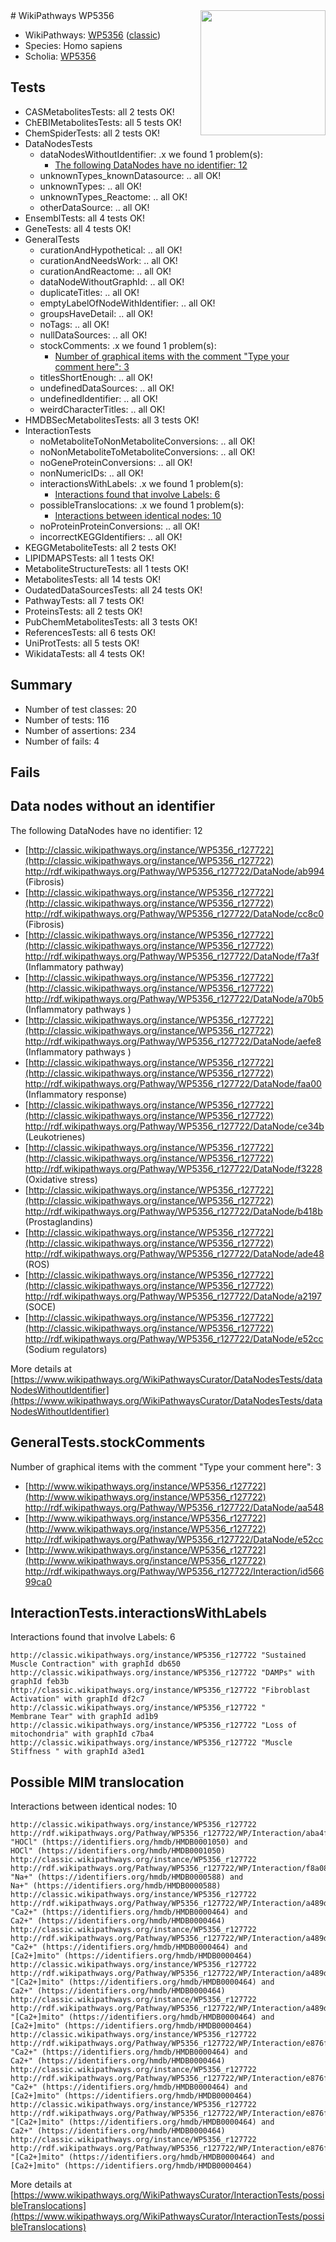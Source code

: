<img style="float: right; width: 200px" src="https://upload.wikimedia.org/wikipedia/commons/thumb/8/83/Wplogo_with_text_500.png/640px-Wplogo_with_text_500.png" />
# WikiPathways WP5356

* WikiPathways: [WP5356](https://wikipathways.org/pathways/WP5356) ([classic](https://classic.wikipathways.org/instance/WP5356))
* Species: Homo sapiens
* Scholia: [WP5356](https://scholia.toolforge.org/wikipathways/WP5356)
## Tests
* CASMetabolitesTests: all 2 tests OK!
* ChEBIMetabolitesTests: all 5 tests OK!
* ChemSpiderTests: all 2 tests OK!
* DataNodesTests
    * dataNodesWithoutIdentifier: .x we found 1 problem(s):
        * [The following DataNodes have no identifier: 12](#8792c492)
    * unknownTypes_knownDatasource: .. all OK!
    * unknownTypes: .. all OK!
    * unknownTypes_Reactome: .. all OK!
    * otherDataSource: .. all OK!
* EnsemblTests: all 4 tests OK!
* GeneTests: all 4 tests OK!
* GeneralTests
    * curationAndHypothetical: .. all OK!
    * curationAndNeedsWork: .. all OK!
    * curationAndReactome: .. all OK!
    * dataNodeWithoutGraphId: .. all OK!
    * duplicateTitles: .. all OK!
    * emptyLabelOfNodeWithIdentifier: .. all OK!
    * groupsHaveDetail: .. all OK!
    * noTags: .. all OK!
    * nullDataSources: .. all OK!
    * stockComments: .x we found 1 problem(s):
        * [Number of graphical items with the comment "Type your comment here": 3](#6f4bfb2b)
    * titlesShortEnough: .. all OK!
    * undefinedDataSources: .. all OK!
    * undefinedIdentifier: .. all OK!
    * weirdCharacterTitles: .. all OK!
* HMDBSecMetabolitesTests: all 3 tests OK!
* InteractionTests
    * noMetaboliteToNonMetaboliteConversions: .. all OK!
    * noNonMetaboliteToMetaboliteConversions: .. all OK!
    * noGeneProteinConversions: .. all OK!
    * nonNumericIDs: .. all OK!
    * interactionsWithLabels: .x we found 1 problem(s):
        * [Interactions found that involve Labels: 6](#630d267d)
    * possibleTranslocations: .x we found 1 problem(s):
        * [Interactions between identical nodes: 10](#661ebeea)
    * noProteinProteinConversions: .. all OK!
    * incorrectKEGGIdentifiers: .. all OK!
* KEGGMetaboliteTests: all 2 tests OK!
* LIPIDMAPSTests: all 1 tests OK!
* MetaboliteStructureTests: all 1 tests OK!
* MetabolitesTests: all 14 tests OK!
* OudatedDataSourcesTests: all 24 tests OK!
* PathwayTests: all 7 tests OK!
* ProteinsTests: all 2 tests OK!
* PubChemMetabolitesTests: all 3 tests OK!
* ReferencesTests: all 6 tests OK!
* UniProtTests: all 5 tests OK!
* WikidataTests: all 4 tests OK!


## Summary

* Number of test classes: 20
* Number of tests: 116
* Number of assertions: 234
* Number of fails: 4

## Fails

<a name="8792c492" />

## Data nodes without an identifier

The following DataNodes have no identifier: 12

* [http://classic.wikipathways.org/instance/WP5356_r127722](http://classic.wikipathways.org/instance/WP5356_r127722) http://rdf.wikipathways.org/Pathway/WP5356_r127722/DataNode/ab994 (Fibrosis)
* [http://classic.wikipathways.org/instance/WP5356_r127722](http://classic.wikipathways.org/instance/WP5356_r127722) http://rdf.wikipathways.org/Pathway/WP5356_r127722/DataNode/cc8c0 (Fibrosis)
* [http://classic.wikipathways.org/instance/WP5356_r127722](http://classic.wikipathways.org/instance/WP5356_r127722) http://rdf.wikipathways.org/Pathway/WP5356_r127722/DataNode/f7a3f (Inflammatory pathway)
* [http://classic.wikipathways.org/instance/WP5356_r127722](http://classic.wikipathways.org/instance/WP5356_r127722) http://rdf.wikipathways.org/Pathway/WP5356_r127722/DataNode/a70b5 (Inflammatory pathways
)
* [http://classic.wikipathways.org/instance/WP5356_r127722](http://classic.wikipathways.org/instance/WP5356_r127722) http://rdf.wikipathways.org/Pathway/WP5356_r127722/DataNode/aefe8 (Inflammatory pathways
)
* [http://classic.wikipathways.org/instance/WP5356_r127722](http://classic.wikipathways.org/instance/WP5356_r127722) http://rdf.wikipathways.org/Pathway/WP5356_r127722/DataNode/faa00 (Inflammatory response)
* [http://classic.wikipathways.org/instance/WP5356_r127722](http://classic.wikipathways.org/instance/WP5356_r127722) http://rdf.wikipathways.org/Pathway/WP5356_r127722/DataNode/ce34b (Leukotrienes)
* [http://classic.wikipathways.org/instance/WP5356_r127722](http://classic.wikipathways.org/instance/WP5356_r127722) http://rdf.wikipathways.org/Pathway/WP5356_r127722/DataNode/f3228 (Oxidative stress)
* [http://classic.wikipathways.org/instance/WP5356_r127722](http://classic.wikipathways.org/instance/WP5356_r127722) http://rdf.wikipathways.org/Pathway/WP5356_r127722/DataNode/b418b (Prostaglandins)
* [http://classic.wikipathways.org/instance/WP5356_r127722](http://classic.wikipathways.org/instance/WP5356_r127722) http://rdf.wikipathways.org/Pathway/WP5356_r127722/DataNode/ade48 (ROS)
* [http://classic.wikipathways.org/instance/WP5356_r127722](http://classic.wikipathways.org/instance/WP5356_r127722) http://rdf.wikipathways.org/Pathway/WP5356_r127722/DataNode/a2197 (SOCE)
* [http://classic.wikipathways.org/instance/WP5356_r127722](http://classic.wikipathways.org/instance/WP5356_r127722) http://rdf.wikipathways.org/Pathway/WP5356_r127722/DataNode/e52cc (Sodium regulators)


More details at [https://www.wikipathways.org/WikiPathwaysCurator/DataNodesTests/dataNodesWithoutIdentifier](https://www.wikipathways.org/WikiPathwaysCurator/DataNodesTests/dataNodesWithoutIdentifier)

<a name="6f4bfb2b" />

## GeneralTests.stockComments

Number of graphical items with the comment "Type your comment here": 3

* [http://www.wikipathways.org/instance/WP5356_r127722](http://www.wikipathways.org/instance/WP5356_r127722) http://rdf.wikipathways.org/Pathway/WP5356_r127722/DataNode/aa548
* [http://www.wikipathways.org/instance/WP5356_r127722](http://www.wikipathways.org/instance/WP5356_r127722) http://rdf.wikipathways.org/Pathway/WP5356_r127722/DataNode/e52cc
* [http://www.wikipathways.org/instance/WP5356_r127722](http://www.wikipathways.org/instance/WP5356_r127722) http://rdf.wikipathways.org/Pathway/WP5356_r127722/Interaction/id56699ca0


<a name="630d267d" />

## InteractionTests.interactionsWithLabels

Interactions found that involve Labels: 6
```
http://classic.wikipathways.org/instance/WP5356_r127722 "Sustained  Muscle Contraction" with graphId db650
http://classic.wikipathways.org/instance/WP5356_r127722 "DAMPs" with graphId feb3b
http://classic.wikipathways.org/instance/WP5356_r127722 "Fibroblast Activation" with graphId df2c7
http://classic.wikipathways.org/instance/WP5356_r127722 "
Membrane Tear" with graphId ad1b9
http://classic.wikipathways.org/instance/WP5356_r127722 "Loss of mitochondria" with graphId c7ba4
http://classic.wikipathways.org/instance/WP5356_r127722 "Muscle Stiffness " with graphId a3ed1
```

<a name="661ebeea" />

## Possible MIM translocation

Interactions between identical nodes: 10
```
http://classic.wikipathways.org/instance/WP5356_r127722 http://rdf.wikipathways.org/Pathway/WP5356_r127722/WP/Interaction/aba4f "HOCl" (https://identifiers.org/hmdb/HMDB0001050) and 
HOCl" (https://identifiers.org/hmdb/HMDB0001050)
http://classic.wikipathways.org/instance/WP5356_r127722 http://rdf.wikipathways.org/Pathway/WP5356_r127722/WP/Interaction/f8a08 "Na+" (https://identifiers.org/hmdb/HMDB0000588) and 
Na+" (https://identifiers.org/hmdb/HMDB0000588)
http://classic.wikipathways.org/instance/WP5356_r127722 http://rdf.wikipathways.org/Pathway/WP5356_r127722/WP/Interaction/a489d "Ca2+" (https://identifiers.org/hmdb/HMDB0000464) and 
Ca2+" (https://identifiers.org/hmdb/HMDB0000464)
http://classic.wikipathways.org/instance/WP5356_r127722 http://rdf.wikipathways.org/Pathway/WP5356_r127722/WP/Interaction/a489d "Ca2+" (https://identifiers.org/hmdb/HMDB0000464) and 
[Ca2+]mito" (https://identifiers.org/hmdb/HMDB0000464)
http://classic.wikipathways.org/instance/WP5356_r127722 http://rdf.wikipathways.org/Pathway/WP5356_r127722/WP/Interaction/a489d "[Ca2+]mito" (https://identifiers.org/hmdb/HMDB0000464) and 
Ca2+" (https://identifiers.org/hmdb/HMDB0000464)
http://classic.wikipathways.org/instance/WP5356_r127722 http://rdf.wikipathways.org/Pathway/WP5356_r127722/WP/Interaction/a489d "[Ca2+]mito" (https://identifiers.org/hmdb/HMDB0000464) and 
[Ca2+]mito" (https://identifiers.org/hmdb/HMDB0000464)
http://classic.wikipathways.org/instance/WP5356_r127722 http://rdf.wikipathways.org/Pathway/WP5356_r127722/WP/Interaction/e876f "Ca2+" (https://identifiers.org/hmdb/HMDB0000464) and 
Ca2+" (https://identifiers.org/hmdb/HMDB0000464)
http://classic.wikipathways.org/instance/WP5356_r127722 http://rdf.wikipathways.org/Pathway/WP5356_r127722/WP/Interaction/e876f "Ca2+" (https://identifiers.org/hmdb/HMDB0000464) and 
[Ca2+]mito" (https://identifiers.org/hmdb/HMDB0000464)
http://classic.wikipathways.org/instance/WP5356_r127722 http://rdf.wikipathways.org/Pathway/WP5356_r127722/WP/Interaction/e876f "[Ca2+]mito" (https://identifiers.org/hmdb/HMDB0000464) and 
Ca2+" (https://identifiers.org/hmdb/HMDB0000464)
http://classic.wikipathways.org/instance/WP5356_r127722 http://rdf.wikipathways.org/Pathway/WP5356_r127722/WP/Interaction/e876f "[Ca2+]mito" (https://identifiers.org/hmdb/HMDB0000464) and 
[Ca2+]mito" (https://identifiers.org/hmdb/HMDB0000464)
```

More details at [https://www.wikipathways.org/WikiPathwaysCurator/InteractionTests/possibleTranslocations](https://www.wikipathways.org/WikiPathwaysCurator/InteractionTests/possibleTranslocations)

